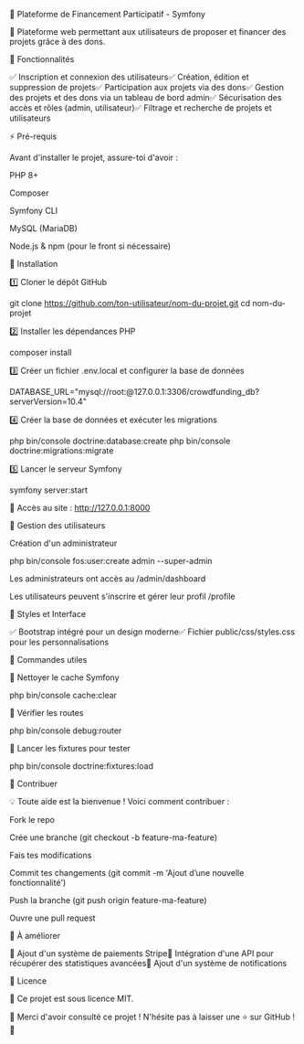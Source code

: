 🎯 Plateforme de Financement Participatif - Symfony

🚀 Plateforme web permettant aux utilisateurs de proposer et financer des projets grâce à des dons.

📌 Fonctionnalités

✅ Inscription et connexion des utilisateurs✅ Création, édition et suppression de projets✅ Participation aux projets via des dons✅ Gestion des projets et des dons via un tableau de bord admin✅ Sécurisation des accès et rôles (admin, utilisateur)✅ Filtrage et recherche de projets et utilisateurs

⚡️ Pré-requis

Avant d'installer le projet, assure-toi d'avoir :

PHP 8+

Composer

Symfony CLI

MySQL (MariaDB)

Node.js & npm (pour le front si nécessaire)

🚀 Installation

1️⃣ Cloner le dépôt GitHub

git clone https://github.com/ton-utilisateur/nom-du-projet.git
cd nom-du-projet

2️⃣ Installer les dépendances PHP

composer install

3️⃣ Créer un fichier .env.local et configurer la base de données

DATABASE_URL="mysql://root:@127.0.0.1:3306/crowdfunding_db?serverVersion=10.4"

4️⃣ Créer la base de données et exécuter les migrations

php bin/console doctrine:database:create
php bin/console doctrine:migrations:migrate

5️⃣ Lancer le serveur Symfony

symfony server:start

🔹 Accès au site : http://127.0.0.1:8000

🔑 Gestion des utilisateurs

Création d'un administrateur

php bin/console fos:user:create admin --super-admin

Les administrateurs ont accès au /admin/dashboard

Les utilisateurs peuvent s'inscrire et gérer leur profil /profile

🎨 Styles et Interface

✅ Bootstrap intégré pour un design moderne✅ Fichier public/css/styles.css pour les personnalisations

🔧 Commandes utiles

📌 Nettoyer le cache Symfony

php bin/console cache:clear

📌 Vérifier les routes

php bin/console debug:router

📌 Lancer les fixtures pour tester

php bin/console doctrine:fixtures:load

🤝 Contribuer

💡 Toute aide est la bienvenue ! Voici comment contribuer :

Fork le repo

Crée une branche (git checkout -b feature-ma-feature)

Fais tes modifications

Commit tes changements (git commit -m 'Ajout d’une nouvelle fonctionnalité')

Push la branche (git push origin feature-ma-feature)

Ouvre une pull request

📝 À améliorer

📌 Ajout d'un système de paiements Stripe📌 Intégration d'une API pour récupérer des statistiques avancées📌 Ajout d'un système de notifications

📜 Licence

📄 Ce projet est sous licence MIT.

🎉 Merci d'avoir consulté ce projet ! N'hésite pas à laisser une ⭐ sur GitHub ! 🚀